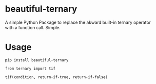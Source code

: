 # beautiful-ternary
A simple Python Package to replace the akward built-in ternary operator with a function call. Simple.

# Usage

    pip install beautiful-ternary
    
    from ternary import tif
    
    tif(condition, return-if-true, return-if-false)
